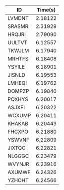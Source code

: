 |ID|Time(s)|
|-|-|
|LVMDNT|2.18122|
|SRASMR|2.31929|
|HRQJRI|2.79090|
|UULTVT|6.12557|
|TKWJLM|6.17940|
|MRHTFS|6.18408|
|YSYILE|6.18901|
|JISNLD|6.19553|
|LMHEQI|6.19762|
|DOMPZP|6.19840|
|PQXHYS|6.20017|
|ASJXFI|6.20322|
|WCXUMP|6.20411|
|KHAKAB|6.20443|
|FHCXPO|6.21880|
|YSWVNF|6.22809|
|JIXTQC|6.22821|
|NLGGGC|6.23479|
|WVYNJR|6.23916|
|AXUMWF|6.24326|
|YZHOHT|6.24566|
